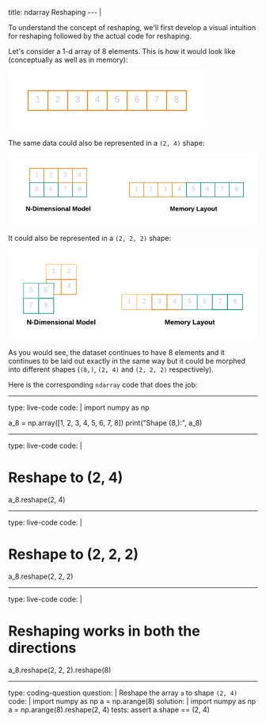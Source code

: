 title: ndarray Reshaping
--- |

  To understand the concept of reshaping, we'll first develop a visual intuition for reshaping followed by the actual code for reshaping.

  Let's consider a 1-d array of 8 elements. This is how it would look like (conceptually as well as in memory):

  ![](assets/img/one-d-reshaping.png)

  The same data could also be represented in a `(2, 4)` shape:

  ![](assets/img/one-d-reshaping-to-42.png)

  It could also be represented in a `(2, 2, 2)` shape:

  ![](assets/img/one-d-reshaping-to-222.png)

  As you would see, the dataset continues to have 8 elements and it continues to be laid out exactly in the same way but it could be morphed into different shapes (`(8,)`, `(2, 4)` and `(2, 2, 2)` respectively).

  Here is the corresponding `ndarray` code that does the job:

---
type: live-code
code: |
  import numpy as np

  a_8 = np.array([1, 2, 3, 4, 5, 6, 7, 8])
  print("Shape (8,):", a_8)

---
type: live-code
code: |
  # Reshape to (2, 4)

  a_8.reshape(2, 4)

---
type: live-code
code: |
  # Reshape to (2, 2, 2)

  a_8.reshape(2, 2, 2)

---
type: live-code
code: |
  # Reshaping works in both the directions

  a_8.reshape(2, 2, 2).reshape(8)

---
type: coding-question
question: |
  Reshape the array `a` to shape `(2, 4)`
code: |
  import numpy as np
  a = np.arange(8)
solution: |
  import numpy as np
  a = np.arange(8).reshape(2, 4)
tests:
  assert a.shape == (2, 4)
